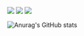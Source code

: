 <a href= https://blog.naver.com/vincentkim11 target="_blank"><img src="https://img.shields.io/badge/itvincent11-FFCD00?style=flat-square&logo=kakaotalk&logoColor=black"/></a> 
<a href= https://blog.naver.com/vincentkim11 target="_blank"><img src="https://img.shields.io/badge/itvincent11@gmail.com-EA4335?style=flat-square&logo=gmail&logoColor=black"/></a>
<a href= https://blog.naver.com/vincentkim11 target="_blank"><img src="https://img.shields.io/badge/Blog-03C75A?style=flat-square&logo=Naver&logoColor=green"/></a>



![Anurag's GitHub stats](https://github-readme-stats.vercel.app/api?username=itvincent11&show_icons=true&theme=shadow-red)
